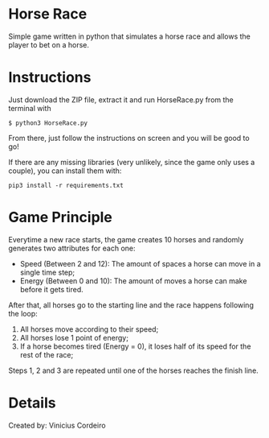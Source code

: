 # Horse Race
Simple game written in python that simulates a horse race and allows the player to bet on a horse.

# Instructions
Just download the ZIP file, extract it and run HorseRace.py from the terminal with
```
$ python3 HorseRace.py
```
From there, just follow the instructions on screen and you will be good to go!

If there are any missing libraries (very unlikely, since the game only uses a couple), you can install them with:

```
pip3 install -r requirements.txt
```

# Game Principle
Everytime a new race starts, the game creates 10 horses and randomly generates two attributes for each one:

- Speed (Between 2 and 12): The amount of spaces a horse can move in a single time step;
- Energy (Between 0 and 10): The amount of moves a horse can make before it gets tired.

After that, all horses go to the starting line and the race happens following the loop:

1. All horses move according to their speed;
2. All horses lose 1 point of energy;
3. If a horse becomes tired (Energy = 0), it loses half of its speed for the rest of the race;

Steps 1, 2 and 3 are repeated until one of the horses reaches the finish line.

# Details
Created by: Vinicius Cordeiro
